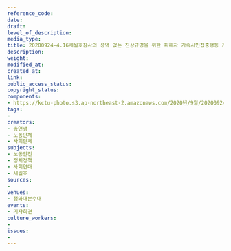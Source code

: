 ```yaml
---
reference_code: 
date: 
draft: 
level_of_description: 
media_type: 
title: 20200924-4.16세월호참사의 성역 없는 진상규명을 위한 피해자 가족시민집중행동 계획발표 기자회견
description: 
weight: 
modified_at: 
created_at: 
link: 
public_access_status: 
copyright_status: 
components:
- https://kctu-photo.s3.ap-northeast-2.amazonaws.com/2020년/9월/20200924-4.16세월호참사의+성역+없는+진상규명을+위한+피해자+가족시민집중행동+계획발표+기자회견/_W1D7987.jpg
tags:
- 
creators:
- 총연맹
- 노동단체
- 사회단체
subjects:
- 노동안전
- 정치정책
- 사회연대
- 세월호
sources:
- 
venues:
- 청와대분수대
events:
- 기자회견
culture_workers:
- 
issues:
- 
---
```


